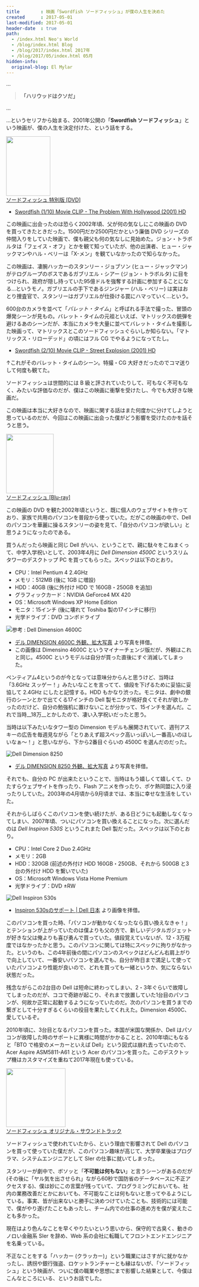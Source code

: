 ```yaml
---
title        : 映画「Swordfish ソードフィッシュ」が僕の人生を決めた
created      : 2017-05-01
last-modified: 2017-05-01
header-date  : true
path:
  - /index.html Neo's World
  - /blog/index.html Blog
  - /blog/2017/index.html 2017年
  - /blog/2017/05/index.html 05月
hidden-info:
  original-blog: El Mylar
---
```


…

> __「ハリウッドはクソだ」__

…

…というセリフから始まる、2001年公開の「__Swordfish ソードフィッシュ__」という映画が、僕の人生を決定付けた、という話をする。

<div class="ad-amazon">
  <div class="ad-amazon-image">
    <a href="https://www.amazon.co.jp/dp/B003EVW5A0?tag=neos21-22&amp;linkCode=osi&amp;th=1&amp;psc=1">
      <img src="https://m.media-amazon.com/images/I/51oN0AXJiLL._SL160_.jpg" width="119" height="160">
    </a>
  </div>
  <div class="ad-amazon-info">
    <div class="ad-amazon-title">
      <a href="https://www.amazon.co.jp/dp/B003EVW5A0?tag=neos21-22&amp;linkCode=osi&amp;th=1&amp;psc=1">ソードフィッシュ 特別版 [DVD]</a>
    </div>
  </div>
</div>

- [Swordfish (1/10) Movie CLIP - The Problem With Hollywood (2001) HD](https://youtube.com/watch?v=WjDLin6Egyw)

この映画に出会ったのは恐らく2002年頃、父が何の気なしにこの映画の DVD を買ってきたときだった。1500円だか2500円だかという廉価 DVD シリーズの仲間入りをしていた映画で、僕も親父も何の気なしに見始めた。ジョン・トラボルタは「フェイス・オフ」とかを観て知っていたが、他の出演者、ヒュー・ジャックマンやハル・ベリーは「X-メン」を観ていなかったので知らなかった。

この映画は、凄腕ハッカーのスタンリー・ジョブソン (ヒュー・ジャックマン) がテログループのボスであるガブリエル・シアー (ジョン・トラボルタ) に目をつけられ、政府が隠し持っていた95億ドルを強奪する計画に参加することになる…というモノ。ガブリエルの手下であるジンジャー (ハル・ベリー) は実はおとり捜査官で、スタンリーはガブリエルが仕掛ける罠にハマっていく…という。

600台のカメラを並べて「_バレット・タイム_」と呼ばれる手法で撮った、冒頭の爆発シーンが見もの。バレット・タイムの元祖といえば、マトリックスの銃弾を避けるあのシーンだが、本当にカメラを大量に並べてバレット・タイムを撮影した映画って、マトリックスとこのソードフィッシュぐらいしか知らない。「マトリックス・リローデッド」の頃にはフル CG でやるようになってたし。

- [Swordfish (2/10) Movie CLIP - Street Explosion (2001) HD](https://youtube.com/watch?v=hiHZWeeoEUg)

↑これがそのバレット・タイムのシーン。特撮・CG 大好きだったのでコマ送りして何度も観てた。

ソードフィッシュは世間的には B 級と評されていたりして、可もなく不可もなく、みたいな評価なのだが、僕はこの映画に衝撃を受けたし、今でも大好きな映画だ。

この映画は本当に大好きなので、映画に関する話はまた何度かに分けてしようと思っているのだが、今回はこの映画に出会った僕がどう影響を受けたのかを話そうと思う。

<div class="ad-amazon">
  <div class="ad-amazon-image">
    <a href="https://www.amazon.co.jp/dp/B003GQSY3A?tag=neos21-22&amp;linkCode=osi&amp;th=1&amp;psc=1">
      <img src="https://m.media-amazon.com/images/I/51DABtFdjaL._SL160_.jpg" width="128" height="160">
    </a>
  </div>
  <div class="ad-amazon-info">
    <div class="ad-amazon-title">
      <a href="https://www.amazon.co.jp/dp/B003GQSY3A?tag=neos21-22&amp;linkCode=osi&amp;th=1&amp;psc=1">ソードフィッシュ [Blu-ray]</a>
    </div>
  </div>
</div>

この映画の DVD を観た2002年頃というと、既に個人のウェブサイトを作っており、家族で共用のパソコンを普段から使っていた。だがこの映画の中で、Dell のパソコンを華麗に操るスタンリーの姿を見て、「自分のパソコンが欲しい」と思うようになったのである。

買うんだったら映画と同じ Dell がいい、ということで、親に駄々をこねまくって、中学入学祝いとして、2003年4月に _Dell Dimension 4500C_ というスリムタワーのデスクトップ PC を買ってもらった。スペックは以下のとおり。

- CPU：Intel Pentium 4 2.4GHz
- メモリ：512MB (後に 1GB に増設)
- HDD：40GB (後に外付け HDD で 160GB・250GB を追加)
- グラフィックカード：NVIDIA GeForce4 MX 420
- OS：Microsoft Windows XP Home Edition
- モニタ：15インチ (後に壊れて Toshiba 製の17インチに移行)
- 光学ドライブ：DVD コンボドライブ

![参考 : Dell Dimension 4600C](./01-02-01.jpg)

- [デル DIMENSION 4600C 外観、拡大写真](http://www.ari-web.com/shop/pc/dell/dimension-4600c-2.htm) より写真を拝借。
- この画像は Dimensino 4600C というマイナーチェンジ版だが、外観はこれと同じ。4500C というモデルは自分が買った直後にすぐ消滅してしまった。

ペンティアム4というのが今となっては意味分からんと思うけど、当時は「3.6GHz スッゲー！」みたいなことを言ってて、値段を下げるために妥協に妥協して 2.4GHz にしたと記憶する。HDD もかなり渋った。モニタは、劇中の銀行のシーンとかで出てくる17インチの Dell 製モニタが格好良くてそれが欲しかったのだけど、自分の勉強机に置けないことが分かって、15インチを選んだ。これで当時__18万__とかしたので、凄い入学祝いだったと思う。

当時は以下みたいなタワー型の Dimension モデルも展開されていて、週刊アスキーの広告を毎週見ながら「とりあえず超スペック高いっぽいし一番高いのほしいなぁ～！」と思いながら、下から2番目ぐらいの 4500C を選んだのだった。

![Dell Dimension 8250](./01-02-02.jpg)

- [デル DIMENSION 8250 外観、拡大写真](http://www.ari-web.com/shop/pc/dell/dimension-8250-2.htm) より写真を拝借。

それでも、自分の PC が出来たということで、当時はもう嬉しくて嬉しくて、ひたすらウェブサイトを作ったり、Flash アニメを作ったり、ポケ熱同盟に入り浸ったりしていた。2003年の4月頃から9月頃までは、本当に幸せな生活をしていた。

それからしばらくこのパソコンを使い続けたが、ある日どうにも起動しなくなってしまい、2007年頃、ついにパソコンを買い換えることになった。次に選んだのは _Dell Inspiron 530S_ というこれまた Dell 製だった。スペックは以下のとおり。

- CPU：Intel Core 2 Duo 2.4GHz
- メモリ：2GB
- HDD：320GB (前述の外付け HDD 160GB・250GB、それから 500GB と3台の外付け HDD を繋いでいた)
- OS：Microsoft Windows Vista Home Premium
- 光学ドライブ：DVD ±RW

![Dell Inspiron 530s](./01-02-03.png)

- [Inspiron 530sのサポート | Dell 日本](http://www.dell.com/support/home/jp/ja/jpbsd1/product-support/product/inspiron-530s/manuals) より画像を拝借。

このパソコンを買った時、「パソコンが動かなくなったなら買い換えなきゃ！」とテンションが上がっていたのは僕よりも父の方で、新しいデジタルガジェットが好きな父は俺よりも喜び勇んで買っていた。値段覚えていないが、12・3万程度ではなかったかと思う。このパソコンに関しては特にスペックに拘りがなかった。というのも、この4年前後の間にパソコンのスペックはどんどん右肩上がりで向上していて、一番安いパソコンを選んでも、自分が昨日まで満足して使っていたパソコンより性能が良いので、どれを買っても一緒というか、気にならない状態だった。

残念ながらこの2台目の Dell は短命に終わってしまい、2・3年ぐらいで故障してしまったのだが、ココで奇跡が起こり、それまで放置していた1台目のパソコンが、何故か正常に起動するようになっていたのだ。次のパソコンを買うまでの繋ぎとして十分すぎるくらいの役目を果たしてくれえた。Dimension 4500C、愛しているぞ。

2010年頃に、3台目となるパソコンを買った。本国が米国な関係か、Dell はパソコンが故障した時のサポートに異様に時間がかかることと、2010年頃にもなると「BTO で格安のメーカーといえば Dell」という図式は崩れ去っていたので、Acer Aspire ASM5811-A61 という Acer のパソコンを買った。このデスクトップ機はカスタマイズを重ねて2017年現在も使っている。

<div class="ad-amazon">
  <div class="ad-amazon-image">
    <a href="https://www.amazon.co.jp/dp/B00005NO9T?tag=neos21-22&amp;linkCode=osi&amp;th=1&amp;psc=1">
      <img src="https://m.media-amazon.com/images/I/41TR16XFSRL._SL160_.jpg" width="160" height="158">
    </a>
  </div>
  <div class="ad-amazon-info">
    <div class="ad-amazon-title">
      <a href="https://www.amazon.co.jp/dp/B00005NO9T?tag=neos21-22&amp;linkCode=osi&amp;th=1&amp;psc=1">ソードフィッシュ オリジナル・サウンドトラック</a>
    </div>
  </div>
</div>

ソードフィッシュで使われていたから、という理由で影響されて Dell のパソコンを買って使っていた僕だが、このパソコン趣味が高じて、大学卒業後はプログラマ、システムエンジニアとして SIer の仕事に就いてしまった。

スタンリーが劇中で、ボソッと「__不可能は何もない__」と言うシーンがあるのだが (その後に「ヤル気を出させられ」ながら60秒で国防省のデータベースに不正アクセスする)、僕は妙にこの言葉が残っていて、プログラミングにおいても、社内の業務改善だとかにおいても、不可能なことは何もないと思ってやるようにしている。事実、皆が出来ないと勝手に決めつけていたことも、技術的には可能で、僕がやり遂げたこともあったし、チーム内での仕事の進め方を僕が変えたことも多かった。

現在はより色んなことを早くやりたいという思いから、保守的で古臭く、動きのノロい金融系 SIer を辞め、Web 系の会社に転職してフロントエンドエンジニアを名乗っている。

不正なことをする「ハッカー (クラッカー)」という職業にはさすがに就かなかったし、誘拐や銀行強盗、ロケットランチャーとも縁はないが、「ソードフィッシュ」という映画が、ついに僕の職業や思想にまで影響した結果として、今僕はこんなところにいる、というお話でした。
